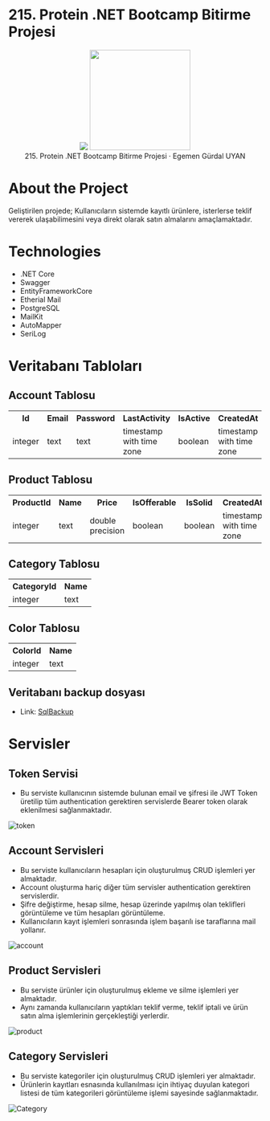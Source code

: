 # 215. Protein .NET Bootcamp Bitirme Projesi
<p align="center">
<img src="https://media-exp1.licdn.com/dms/image/C4D0BAQEZxIbp8k1aXw/company-logo_200_200/0/1617369316714?e=2147483647&v=beta&t=JoshxzaFqO5pjEGJFfYNBpaR-P0U7lHM1shYJdR9G_0"></img>
<img src="https://pbs.twimg.com/profile_images/1360317534172569614/sdir3Sab_400x400.jpg" width="200px"></img><br/>
215. Protein .NET Bootcamp Bitirme Projesi · Egemen Gürdal UYAN 
</p> 

# About the Project
Geliştirilen projede; 
Kullanıcıların sistemde kayıtlı ürünlere, isterlerse teklif vererek ulaşabilimesini veya direkt olarak satın almalarını amaçlamaktadır.


# Technologies
* .NET Core
* Swagger
* EntityFrameworkCore
* Etherial Mail
* PostgreSQL
* MailKit
* AutoMapper
* SeriLog



# Veritabanı Tabloları

## Account Tablosu
<table>
  <tr>
    <th>Id</th>
    <th>Email</th>
    <th>Password</th>
    <th>LastActivity</th>
    <th>IsActive</th>
    <th>CreatedAt</th>
  </tr>
  <tr>
    <td>integer</td>
    <td>text</td>
    <td>text</td>
    <td>timestamp with time zone</td>
    <td>boolean</td>
    <td>timestamp with time zone</td>
  </tr>
</table>

## Product Tablosu
<table>
  <tr>
    <th>ProductId</th>
    <th>Name</th>
    <th>Price</th>
    <th>IsOfferable</th>
    <th>IsSolid</th>
    <th>CreatedAt</th>
    <th>Description</th>
    <th>Trademark</th>
    <th>CategoryId</th>
    <th>ColorId</th>
    <th>AccountId</th>
    <th>OfferedValue</th>
    <th>Image</th>
  </tr>
  <tr>
    <td>integer</td>
    <td>text</td>
    <td>double precision</td>
    <td>boolean</td>
    <td>boolean</td>
    <td>timestamp with time zone</td>
    <td>text</td>
    <td>text</td>
    <td>integer</td>
    <td>integer</td>
    <td>integer</td>
    <td>integer</td>
    <td>byte array</td>
  </tr>
</table>

## Category Tablosu
<table>
  <tr>
    <th>CategoryId</th>
    <th>Name</th>
  </tr>
  <tr>
    <td>integer</td>
    <td>text</td>
  </tr>
</table>

## Color Tablosu
<table>
  <tr>
    <th>ColorId</th>
    <th>Name</th>
  </tr>
  <tr>
    <td>integer</td>
    <td>text</td>
  </tr>
</table>

## Veritabanı backup dosyası
* Link: <a href="https://drive.google.com/file/d/17V1PeGsRkEOlvDJ2NdxavWAXpSmAC_81/view?usp=sharing" target="_blank">SqlBackup</a>

# Servisler
## Token Servisi
* Bu serviste kullanıcının sistemde bulunan email ve şifresi ile JWT Token üretilip tüm authentication gerektiren servislerde Bearer token olarak eklenilmesi sağlanmaktadır.

![token](https://user-images.githubusercontent.com/82399866/185810909-9b1e2f0c-c197-4708-b4cb-19d13972a401.png)

## Account Servisleri
* Bu serviste kullanıcıların hesapları için oluşturulmuş CRUD işlemleri yer almaktadır. 
* Account oluşturma hariç diğer tüm servisler authentication gerektiren servislerdir.
* Şifre değiştirme, hesap silme, hesap üzerinde yapılmış olan teklifleri görüntüleme ve tüm hesapları görüntüleme.
* Kullanıcıların kayıt işlemleri sonrasında işlem başarılı ise taraflarına mail yollanır.

![account](https://user-images.githubusercontent.com/82399866/185810918-894cf264-19d7-4fb8-ab4f-948684dbd3f3.png)

## Product Servisleri
* Bu serviste ürünler için oluşturulmuş ekleme ve silme işlemleri yer almaktadır.
* Aynı zamanda kullanıcıların yaptıkları teklif verme, teklif iptali ve ürün satın alma işlemlerinin gerçekleştiği yerlerdir.

![product](https://user-images.githubusercontent.com/82399866/185810922-d90c50cf-190c-4cf6-a627-bc007cfd6bc1.png)

## Category Servisleri
* Bu serviste kategoriler için oluşturulmuş CRUD işlemleri yer almaktadır.
* Ürünlerin kayıtları esnasında kullanılması için ihtiyaç duyulan kategori listesi de tüm kategorileri görüntüleme işlemi sayesinde sağlanmaktadır.

![Category](https://user-images.githubusercontent.com/82399866/185810926-953177aa-fec9-46e0-9065-a2ae687e0d23.png)



